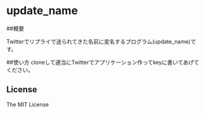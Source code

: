 update_name
===========
##概要

Twitterでリプライで送られてきた名前に変名するプログラム(update_name)です。

##使い方
cloneして適当にTwitterでアプリケーション作ってkeyに書いてあげてください。

License
----
The MIT License
